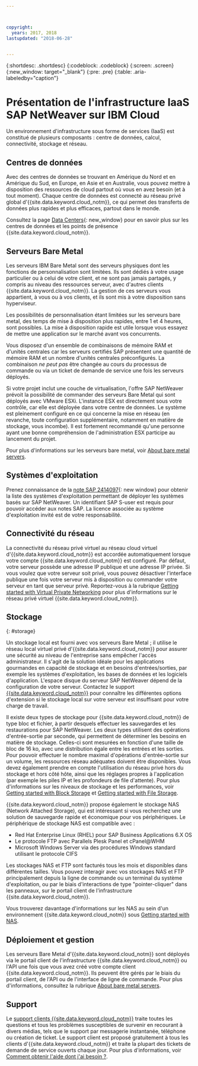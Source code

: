 ```yaml
---



copyright:
  years: 2017, 2018
lastupdated: "2018-06-28"


---
```


{:shortdesc: .shortdesc}
{:codeblock: .codeblock}
{:screen: .screen}
{:new_window: target="_blank"}
{:pre: .pre}
{:table: .aria-labeledby="caption"}

# Présentation de l'infrastructure IaaS SAP NetWeaver sur IBM Cloud
Un environnement d'infrastructure sous forme de services (IaaS) est constitué de plusieurs composants : centre de données, calcul, connectivité, stockage et réseau. 

## Centres de données

Avec des centres de données se trouvant en Amérique du Nord et en Amérique du Sud, en Europe, en Asie et en Australie, vous pouvez mettre à disposition des ressources de cloud partout où vous en avez besoin (et à tout moment). Chaque centre de données est connecté au réseau privé global d'{{site.data.keyword.cloud_notm}}, ce qui permet des transferts de données plus rapides et plus efficaces, partout dans le monde.

Consultez la page [Data Centers](https://www.ibm.com/cloud-computing/bluemix/data-centers){: new_window} pour en savoir plus sur les centres de données et les points de présence {{site.data.keyword.cloud_notm}}.

## Serveurs Bare Metal

Les serveurs IBM Bare Metal sont des serveurs physiques dont les fonctions de personnalisation sont limitées. Ils sont dédiés à votre usage particulier ou à celui de votre client, et ne sont pas jamais partagés, y compris au niveau des ressources serveur, avec d'autres clients {{site.data.keyword.cloud_notm}}. La gestion de ces serveurs vous appartient, à vous ou à vos clients, et ils sont mis à votre disposition sans hyperviseur.

Les possibilités de personnalisation étant limitées sur les serveurs bare metal, des temps de mise à disposition plus rapides, entre 1 et 4 heures, sont possibles. La mise à disposition rapide est utile lorsque vous essayez de mettre une application sur le marché avant vos concurrents.

Vous disposez d'un ensemble de combinaisons de mémoire RAM et d'unités centrales car les serveurs certifiés SAP présentent une quantité de mémoire RAM et un nombre d'unités centrales préconfigurés. La combinaison *ne peut pas* être changée au cours du processus de commande ou via un ticket de demande de service une fois les serveurs déployés.

Si votre projet inclut une couche de virtualisation, l'offre SAP NetWeaver prévoit la possibilité de commander des serveurs Bare Metal qui sont déployés avec VMware ESXi. L'instance ESX est directement sous votre contrôle, car elle est déployée dans votre centre de données. Le système est pleinement configuré en ce qui concerne la mise en réseau (en revanche, toute configuration supplémentaire, notamment en matière de stockage, vous incombe). Il est fortement recommandé qu'une personne ayant une bonne compréhension de l'administration ESX participe au lancement du projet.

Pour plus d'informations sur les serveurs bare metal, voir [About bare metal servers](https://console.bluemix.net/docs/bare-metal/about.html#about-bare-metal-servers). 

## Systèmes d'exploitation

Prenez connaissance de la [note SAP 2414097](https://launchpad.support.sap.com/#/notes/2414097){: new window} pour obtenir la liste des systèmes d'exploitation permettant de déployer les systèmes basés sur SAP NetWeaver. Un identifiant SAP S-user est requis pour pouvoir accéder aux notes SAP. La licence associée au système d'exploitation invité est de votre responsabilité.

## Connectivité du réseau

La connectivité du réseau privé virtuel au réseau cloud virtuel d'{{site.data.keyword.cloud_notm}} est accordée automatiquement lorsque votre compte {{site.data.keyword.cloud_notm}} est configuré. Par défaut, votre serveur possède une adresse IP publique et une adresse IP privée. Si vous voulez que votre serveur soit privé, vous pouvez désactiver l'interface publique une fois votre serveur mis à disposition ou commander votre serveur en tant que serveur privé. Reportez-vous à la rubrique [Getting started with Virtual Private Networking](https://console.bluemix.net/docs/infrastructure/iaas-vpn/getting-started.html#getting-started-with-virtual-private-networking-vpn-) pour plus d'informations sur le réseau privé virtuel {{site.data.keyword.cloud_notm}}.

## Stockage
{: #storage}

Un stockage local est fourni avec vos serveurs Bare Metal ; il utilise le réseau local virtuel privé d'{{site.data.keyword.cloud_notm}} pour assurer une sécurité au niveau de l'entreprise sans empêcher l'accès administrateur. Il s'agit de la solution idéale pour les applications gourmandes en capacité de stockage et en besoins d'entrées/sorties, par exemple les systèmes d'exploitation, les bases de données et les logiciels d'application. L'espace disque du serveur SAP NetWeaver dépend de la configuration de votre serveur. Contactez le support [{{site.data.keyword.cloud_notm}}](https://console.bluemix.net/docs/support/index.html#getting-customer-support) pour connaître les différentes options d'extension si le stockage local sur votre serveur est insuffisant pour votre charge de travail.

Il existe deux types de stockage pour {{site.data.keyword.cloud_notm}} de type bloc et fichier, à partir desquels effectuer les sauvegardes et les restaurations pour SAP NetWeaver. Les deux types utilisent des opérations d'entrée-sortie par seconde, qui permettent de déterminer les besoins en matière de stockage. Celles-ci sont mesurées en fonction d'une taille de bloc de 16 ko, avec une distribution égale entre les entrées et les sorties. Pour pouvoir effectuer le nombre maximal d'opérations d'entrée-sortie sur un volume, les ressources réseau adéquates doivent être disponibles. Vous devez également prendre en compte l'utilisation du réseau privé hors du stockage et hors côté hôte, ainsi que les réglages propres à l'application (par exemple les piles IP et les profondeurs de file d'attente). Pour plus d'informations sur les niveaux de stockage et les performances, voir [Getting started with Block Storage](https://console.bluemix.net/docs/infrastructure/BlockStorage/index.html#getting-started-with-block-storage) et [Getting started with File Storage](https://console.bluemix.net/docs/infrastructure/FileStorage/index.html#getting-started-with-file-storage).

{{site.data.keyword.cloud_notm}} propose également le stockage NAS (Network Attached Storage), qui est intéressant si vous recherchez une solution de sauvegarde rapide et économique pour vos périphériques. Le périphérique de stockage NAS est compatible avec :
  * Red Hat Enterprise Linux (RHEL) pour SAP Business Applications 6.X OS
  * Le protocole FTP avec Parallels Plesk Panel et cPanel@WHM
  * Microsoft Windows Server via des procédures Windows standard utilisant le protocole CIFS
  
Les stockages NAS et FTP sont facturés tous les mois et disponibles dans différentes tailles. Vous pouvez interagir avec vos stockages NAS et FTP principalement depuis la ligne de commande ou un terminal du système d'exploitation, ou par le biais d'interactions de type "pointer-cliquer" dans les panneaux, sur le portail client de l'infrastructure {{site.data.keyword.cloud_notm}}.

Vous trouverez davantage d'informations sur les NAS au sein d'un environnement {{site.data.keyword.cloud_notm}} sous [Getting started with NAS](https://console.bluemix.net/docs/infrastructure/network-attached-storage/index.html#getting-started-with-nas).

## Déploiement et gestion

Les serveurs Bare Metal d'{{site.data.keyword.cloud_notm}} sont déployés via le portail client de l'infrastructure {{site.data.keyword.cloud_notm}} ou l'API une fois que vous avez créé votre compte client {{site.data.keyword.cloud_notm}}. Ils peuvent être gérés par le biais du portail client, de l'API ou de l'interface de ligne de commande. Pour plus d'informations, consultez la rubrique [About bare metal servers](https://console.bluemix.net/docs/bare-metal/about.html#about-bare-metal-servers).

## Support

Le [support clients {{site.data.keyword.cloud_notm}}](https://console.bluemix.net/docs/support/index.html#getting-customer-support) traite toutes les questions et tous les problèmes susceptibles de survenir en recourant à divers médias, tels que le support par messagerie instantanée, téléphone ou création de ticket. Le support client est proposé gratuitement à tous les clients d'{{site.data.keyword.cloud_notm}} et traite la plupart des tickets de demande de service ouverts chaque jour. Pour plus d'informations, voir [Comment obtenir l'aide dont j'ai besoin ?](https://console.bluemix.net./docs/support/index.html#getting-customer-support).
